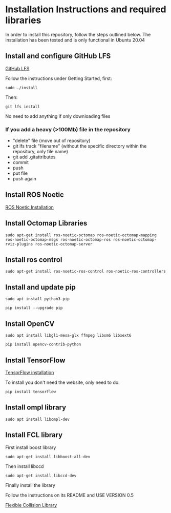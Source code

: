# Installation Instructions and required libraries

In order to install this repository, follow the steps outlined below. The installation has been tested and is only functional in Ubuntu 20.04

## Install and configure GitHub LFS

[GitHub LFS](https://git-lfs.github.com/ 'Install GitHub LFS')

Follow the instructions under Getting Started, first:

`sudo ./install`
	
Then:
	
`git lfs install`
	
No need to add anything if only downloading files
	
### If you add a heavy (>100Mb) file in the repository

- "delete" file (move out of repository)
- git lfs track "filename" (without the specific directory within the repository, only file name)
- git add .gitattributes
- commit
- push
- put file
- push again
	
## Install ROS Noetic

[ROS Noetic Installation](http://wiki.ros.org/noetic/Installation 'Install ROS Noetic')

## Install Octomap Libraries

`sudo apt-get install ros-noetic-octomap ros-noetic-octomap-mapping ros-noetic-octomap-msgs ros-noetic-octomap-ros ros-noetic-octomap-rviz-plugins ros-noetic-octomap-server`

## Install ros control

`sudo apt-get install ros-noetic-ros-control ros-noetic-ros-controllers`

## Install and update pip

`sudo apt install python3-pip`

`pip install --upgrade pip`

## Install OpenCV

`sudo apt install libgl1-mesa-glx ffmpeg libsm6 libxext6`

`pip install opencv-contrib-python`

## Install TensorFlow

[TensorFlow installation](https://www.tensorflow.org/install 'Install TensorFlow')

To install you don't need the website, only need to do:

`pip install tensorflow`

## Install ompl library

`sudo apt install libompl-dev`

## Install FCL library

First install boost library

`sudo apt-get install libboost-all-dev`

Then install libccd

`sudo apt-get install libccd-dev`

Finally install the library

Follow the instructions on its README and USE VERSION 0.5

[Flexible Collision Library](https://github.com/flexible-collision-library/fcl/releases 'Install FCL')
